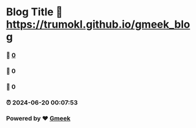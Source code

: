 # Blog Title :link: https://trumokl.github.io/gmeek_blog 
### :page_facing_up: [0](https://trumokl.github.io/gmeek_blog/tag.html) 
### :speech_balloon: 0 
### :hibiscus: 0 
### :alarm_clock: 2024-06-20 00:07:53 
### Powered by :heart: [Gmeek](https://github.com/Meekdai/Gmeek)
